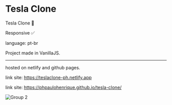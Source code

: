 # Tesla Clone

Tesla Clone 🚗

Responsive ✅

language: pt-br

Project made in VanillaJS.

<hr>

hosted on netlify and github pages.</br>



link site: https://teslaclone-ph.netlify.app

link site: https://phpaulohenrique.github.io/tesla-clone/

![Group 2](https://user-images.githubusercontent.com/56638509/169886707-766de2ad-6fa2-4c2b-95f4-b1a80de2e2bb.png)

